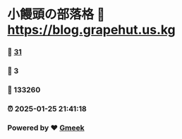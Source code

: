 # 小饅頭の部落格 :link: https://blog.grapehut.us.kg 
### :page_facing_up: [31](https://blog.grapehut.us.kg/tag.html) 
### :speech_balloon: 3 
### :hibiscus: 133260 
### :alarm_clock: 2025-01-25 21:41:18 
### Powered by :heart: [Gmeek](https://github.com/Meekdai/Gmeek)

